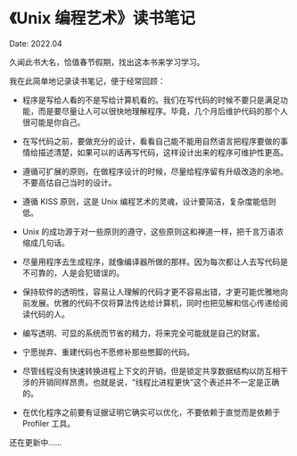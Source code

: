 # 《Unix 编程艺术》读书笔记

Date: 2022.04

久闻此书大名，恰值春节假期，找出这本书来学习学习。

我在此简单地记录读书笔记，便于经常回顾：

-   程序是写给人看的不是写给计算机看的。我们在写代码的时候不要只是满足功能，而是要尽量让人可以很快地理解程序。毕竟，几个月后维护代码的那个人很可能是你自己。
-   在写代码之前，要做充分的设计，看看自己能不能用自然语言把程序要做的事情给描述清楚，如果可以的话再写代码，这样设计出来的程序可维护性更高。
-   遵循可扩展的原则，在做程序设计的时候，尽量给程序留有升级改造的余地。不要高估自己当时的设计。
-   遵循 KISS 原则，这是 Unix 编程艺术的灵魂，设计要简洁，复杂度能低则低。
-   Unix 的成功源于对一些原则的遵守，这些原则这和禅道一样，把千言万语浓缩成几句话。
-   尽量用程序去生成程序，就像编译器所做的那样。因为每次都让人去写代码是不可靠的，人是会犯错误的。
-   保持软件的透明性，容易让人理解的代码才更不容易出错，才更可能优雅地向前发展。优雅的代码不仅将算法传达给计算机，同时也把见解和信心传递给阅读代码的人。
-   编写透明、可显的系统而节省的精力，将来完全可能就是自己的财富。
-   宁愿抛弃、重建代码也不愿修补那些憋脚的代码。
-   尽管线程没有快速转换进程上下文的开销，但是锁定共享数据结构以防互相干涉的开销同样昂贵。也就是说，“线程比进程更快”这个表述并不一定是正确的。

-   在优化程序之前要有证据证明它确实可以优化，不要依赖于直觉而是依赖于 Profiler 工具。

还在更新中……
